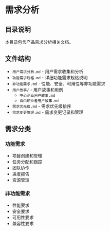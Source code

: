 # 需求分析

## 目录说明
本目录包含产品需求分析相关文档。

## 文件结构
- `用户需求分析.md` - 用户需求收集和分析
- `功能需求规格.md` - 详细功能需求规格说明
- `非功能需求.md` - 性能、安全、可用性等非功能需求
- `用户故事/` - 用户故事和用例
  - `中心企业用户故事.md`
  - `自由职业者用户故事.md`
- `需求优先级.md` - 需求优先级排序
- `需求变更管理.md` - 需求变更记录和管理

## 需求分类
### 功能需求
- 项目创建和管理
- 任务分配和跟踪
- 团队协作
- 进度报告
- 资源管理

### 非功能需求
- 性能要求
- 安全要求
- 可用性要求
- 兼容性要求
